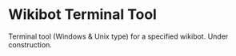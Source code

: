 # Wikibot Terminal Tool
Terminal tool (Windows &amp; Unix type) for a specified wikibot. Under construction.

